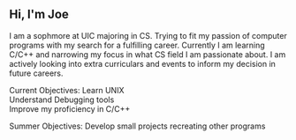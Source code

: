 ## Hi, I'm Joe

I am a sophmore at UIC majoring in CS. Trying to fit my passion of computer programs with my search for a fulfilling career. 
Currently I am learning C/C++ and narrowing my focus in what CS field I am passionate about. I am actively looking into extra curriculars and events to inform my decision in future careers.

Current Objectives:
  Learn UNIX<br>
  Understand Debugging tools<br>
  Improve my proficiency in C/C++<br>

Summer Objectives:
  Develop small projects recreating other programs
  
<!--
**JoeWu55/JoeWu55** is a ✨ _special_ ✨ repository because its `README.md` (this file) appears on your GitHub profile.

Here are some ideas to get you started:

- 🔭 I’m currently working on ...
- 🌱 I’m currently learning ...
- 👯 I’m looking to collaborate on ...
- 🤔 I’m looking for help with ...
- 💬 Ask me about ...
- 📫 How to reach me: ...
- 😄 Pronouns: ...
- ⚡ Fun fact: ...
-->
